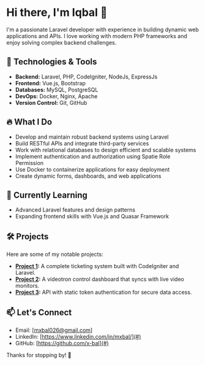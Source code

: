 # Hi there, I'm Iqbal 👋

I'm a passionate Laravel developer with experience in building dynamic web applications and APIs. I love working with modern PHP frameworks and enjoy solving complex backend challenges.

## 🔧 Technologies & Tools
- **Backend:** Laravel, PHP, CodeIgniter, NodeJs, ExpressJs
- **Frontend:** Vue.js, Bootstrap
- **Databases:** MySQL, PostgreSQL
- **DevOps:** Docker, Nginx, Apache
- **Version Control:** Git, GitHub

## 🔥 What I Do
- Develop and maintain robust backend systems using Laravel
- Build RESTful APIs and integrate third-party services
- Work with relational databases to design efficient and scalable systems
- Implement authentication and authorization using Spatie Role Permission
- Use Docker to containerize applications for easy deployment
- Create dynamic forms, dashboards, and web applications

## 🌱 Currently Learning
- Advanced Laravel features and design patterns
- Expanding frontend skills with Vue.js and Quasar Framework

## 🛠️ Projects
Here are some of my notable projects:
- **[Project 1](#):** A complete ticketing system built with CodeIgniter and Laravel.
- **[Project 2](#):** A videotron control dashboard that syncs with live video monitors.
- **[Project 3](#):** API with static token authentication for secure data access.

## 📫 Let's Connect
- Email: [mxbal026@gmail.com]
- LinkedIn: [https://www.linkedin.com/in/mxbal/](#)
- GitHub: [https://github.com/x-bal](#)

Thanks for stopping by! 🚀
